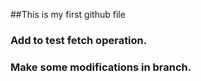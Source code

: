 ##This is my first github file
### Add to test fetch operation.
### Make some modifications in branch.
